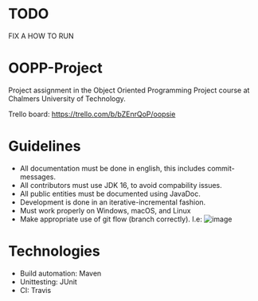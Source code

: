 # TODO
FIX A HOW TO RUN

# OOPP-Project
Project assignment in the Object Oriented Programming Project course at Chalmers University of Technology.

Trello board: https://trello.com/b/bZEnrQoP/oopsie

# Guidelines
- All documentation must be done in english, this includes commit-messages.
- All contributors must use JDK 16, to avoid compability issues.
- All public entities must be documented using JavaDoc.
- Development is done in an iterative-incremental fashion.
- Must work properly on Windows, macOS, and Linux
- Make appropriate use of git flow (branch correctly). I.e:
![image](https://user-images.githubusercontent.com/39124630/131368774-e21192f3-2708-45ba-a5bf-7a5c4f05d19a.png)


# Technologies
- Build automation: Maven
- Unittesting: JUnit
- CI: Travis
